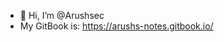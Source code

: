 - 👋 Hi, I’m @Arushsec
- My GitBook is: https://arushs-notes.gitbook.io/

<!---
Arushsec/Arushsec is a ✨ special ✨ repository because its `README.md` (this file) appears on your GitHub profile.
You can click the Preview link to take a look at your changes.
--->
